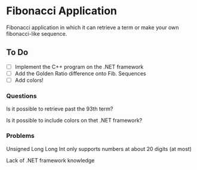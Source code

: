 # Fibonacci Application

Fibonacci application in which it can retrieve a term or 
make your own fibonacci-like sequence.

## To Do 

- [ ] Implement the C++ program on the .NET framework
- [ ] Add the Golden Ratio difference onto Fib. Sequences
- [ ] Add colors! 

### Questions

Is it possible to retrieve past the 93th term? 

Is it possible to include colors on thet .NET framework? 

### Problems

Unsigned Long Long Int only supports numbers at about 20 digits (at most)

Lack of .NET framework knowledge

